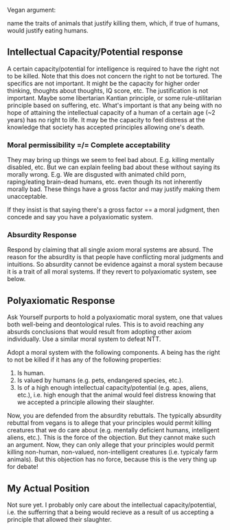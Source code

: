 Vegan argument:

name the traits of animals that justify killing them, which, if true of humans, would justify eating humans.

## Intellectual Capacity/Potential response

A certain capacity/potential for intelligence is required to have the right not to be killed. 
Note that this does not concern the right to not be tortured.
The specifics are not important. It might be the capacity for higher order thinking, thoughts about thoughts, IQ score, etc. 
The justification is not important. Maybe some libertarian Kantian principle, or some rule-utilitarian principle based on suffering, etc.
What's important is that any being with no hope of attaining the intellectual capacity of a human of a certain age (~2 years) has no right to life.
It may be the capacity to feel distress at the knowledge that society has accepted principles allowing one's death.

### Moral permissibility =/= Complete acceptability

They may bring up things we seem to feel bad about. E.g. killing mentally disabled, etc.
But we can explain feeling bad about these without saying its morally wrong.
E.g. We are disgusted with animated child porn, raping/eating brain-dead humans, etc. even though its not inherently morally bad.
These things have a gross factor and may justify making them unacceptable.

If they insist is that saying there's a gross factor == a moral judgment, then concede and say you have a polyaxiomatic system.

### Absurdity Response

Respond by claiming that all single axiom moral systems are absurd. 
The reason for the absurdity is that people have conflicting moral judgments and intuitions.
So absurdity cannot be evidence against a moral system because it is a trait of all moral systems.
If they revert to polyaxiomatic system, see below.

## Polyaxiomatic Response

Ask Yourself purports to hold a polyaxiomatic moral system, one that values both well-being and deontological rules. 
This is to avoid reaching any absurds conclusions that would result from adopting other axiom individually. 
Use a similar moral system to defeat NTT.

Adopt a moral system with the following components. A being has the right to not be killed if it has any of the following properties:
1. Is human.
2. Is valued by humans (e.g. pets, endangered species, etc.).
3. Is of a high enough intellectual capacity/potential (e.g. apes, aliens, etc.), i.e. high enough that the animal would feel distress knowing that we accepted a principle allowing their slaughter.

Now, you are defended from the absurdity rebuttals. 
The typically absurdity rebuttal from vegans is to allege that your principles would permit killing creatures that we do care about (e.g. mentally deficient humans, intelligent aliens, etc.). This is the force of the objection. 
But they cannot make such an argument. 
Now, they can only allege that your principles would permit killing non-human, non-valued, non-intelligent creatures (i.e. typicaly farm animals). 
But this objection has no force, because this is the very thing up for debate!

## My Actual Position

Not sure yet.
I probably only care about the intellectual capacity/potential, i.e. the sufferring that a being would recieve as a result of us accepting a principle that allowed their slaughter.